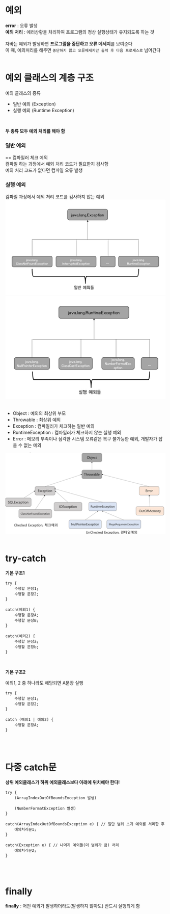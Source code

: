 # 예외 #
**error** : 오류 발생<br>
**예외 처리** : 에러상황을 처리하여 프로그램의 정상 실행상태가 유지되도록 하는 것<br>
<br>
자바는 예외가 발생하면 **프로그램을 중단하고 오류 메세지**를 보여준다<br>
이 때, 예외처리를 해주면 ```중단하지 않고 오류메세지만 출력 후 다음 프로세스로``` 넘어간다 
<br><br>

# 예외 클래스의 계층 구조 #
예외 클래스의 종류
- 일반 예외 (Exception)
- 실행 예외 (Runtime Exception)
<br>

**두 종류 모두 예외 처리를 해야 함**
<br>

### 일반 예외 ###
== 컴파일러 체크 예외 <br>
컴파일 하는 과정에서 예외 처리 코드가 필요한지 검사함 <br>
예외 처리 코드가 없다면 컴파일 오류 발생<br>
### 실행 예외 ### 
컴파일 과정에서 예외 처리 코드를 검사하지 않는 예외<br>
<img src='Exception.png'>
<img src='RuntimeException.png'>
<br><br>

- Object : 예외의 최상위 부모
- Throwable : 최상위 예외
- Exception : 컴파일러가 체크하는 일반 예외
- RuntimeException : 컴파일러가 체크하지 않는 실행 예외
- Error : 메모리 부족이나 심각한 시스템 오류같은 복구 불가능한 예외, 개발자가 잡을 수 없는 예외
<img src='Untitled.png'>
<br><br>

# try-catch #
**기본 구조1**
```
try {
    수행할 문장1;
    수행할 문장2;
} 

catch(예외1) {
    수행할 문장A;
    수행할 문장B;
} 

catch(예외2) {
    수행할 문장a;
    수행할 문장b;
}
```
<br>

**기본 구조2**
<p>예외1, 2 중 하나라도 해당되면 A문장 실행</p>

```
try {
    수행할 문장1;
    수행할 문장2;
}

catch (예외1 | 예외2) {
    수행할 문장A;
}
```
<br><br>

# 다중 catch문 #
**상위 예외클래스가 하위 예외클래스보다 아래에 위치해야 한다!**
```
try {
    (ArrayIndexOutOfBoundsException 발생)

    (NumberFormatException 발생)
}

catch(ArrayIndexOutOfBoundsException e) { // 일단 범위 초과 예외를 처리한 후
    예외처리문1;
}

catch(Exception e) { // 나머지 예외들(더 범위가 큼) 처리
    예외처리문2;
}
```
<br><br>

# finally #
**finally**
: 어떤 예외가 발생하더라도(발생하지 않아도) 반드시 실행되게 함
